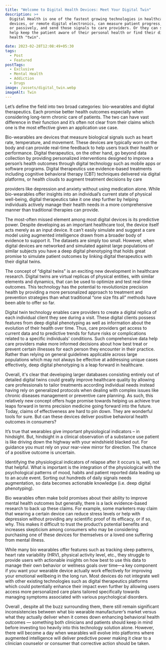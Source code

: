 ```yaml
---
title: "Welcome to Digital Health Devices: Meet Your Digital Twin"
description: >+
  Digital Health is one of the fastest growing technologies in healthcare. Edge
  devices, or remote digital electronics, can measure patient progress, actively
  or passively, and send those signals to care providers. Or they can simply
  help keep the patient aware of their personal health or find their digital
  health "twin".

date: 2023-02-28T12:08:49+05:30
tags:
  - Post
  - Featured
postTags:
  - Exclusive
  - Mental Health
  - Addiction
  - Drugs
image: /assets/digital_twin.webp
imageAlt: Twin
---
```

Let’s define the field into two broad categories: bio-wearables and digital therapeutics. Each promise better health outcomes especially when considering long-term chronic care of patients. The two can have vast difference in their function and it’s often not clear from their claims which one is the most effective given an application use case.

Bio-wearables are devices that measure biological signals such as heart rate, temperature, and movement. These devices are typically worn on the body and can provide real-time feedback to help users track their health or performance. Digital therapeutics, on the other hand, go beyond data collection by providing personalized interventions designed to improve a person’s health outcomes through digital technology such as mobile apps or software programs. Digital therapeutics use evidence-based treatments including cognitive behavioral therapy (CBT) techniques delivered via digital platforms, or health clouds to augment treatment decisions by care

providers like depression and anxiety without using medication alone. While bio-wearables offer insights into an individual’s current state of physical well-being, digital therapeutics take it one step further by helping individuals actively manage their health needs in a more comprehensive manner than traditional therapies can provide.

The most-often missed element among most digital devices is its predictive power. Despite developing as an important healthcare tool, the device itself acts merely as an input device. It can’t easily simulate and suggest a care model using augmented intelligence drawn from a broader body of evidence to support it. The datasets are simply too small. However, when digital devices are networked and simulated against large populations of similar subjects you have a deep digital phenotyping that holds great promise to simulate patient outcomes by linking digital therapeutics with their digital twins.

The concept of “digital twins” is an exciting new development in healthcare research. Digital twins are virtual replicas of physical entities, with similar elements and dynamics, that can be used to optimize and test real-time outcomes. This technology has the potential to revolutionize precision health by providing a more personalized approach to treatment and prevention strategies than what traditional “one size fits all” methods have been able to offer so far.

Digital twin technology enables care providers to create a digital replica of each individual client they see during a visit. These digital clients possess features from deep digital phenotyping as well as information about the evolution of their health over time. Thus, care providers get access to current data and to predictive trends for future risks or complications related to a specific individuals' conditions. Such comprehensive data help care providers make more informed decisions about how best treat or prevent certain illnesses for each person they encounter in their practice. Rather than relying on general guidelines applicable across large populations which may not always be effective at addressing unique cases effectively, deep digital phenotyping is a leap forward in healthcare.

Overall, it's clear that developing larger databases consisting entirely out of detailed digital twins could greatly improve healthcare quality by allowing care professionals to tailor treatments according individual needs instead having rely on generalized protocols when dealing with complex issues like chronic diseases management or preventive care planning. As such, this relatively new concept offers huge promise towards helping us achieve true leaps forward in terms precision medicine going forward into the future. Today, claims of effectiveness are hard to pin down. They are wonderful tools for sure. But can these devices deliver positive behavioral health outcomes in consumers?

It’s true that wearables give important physiological indicators – in hindsight. But, hindsight in a clinical observation of a substance use patient is like driving down the highway with your windshield blacked out. For guidance you must rely on your rear-view mirror for direction. The chance of a positive outcome is uncertain.

Identifying the physiological indicators of relapse after it occurs is, well, not that helpful. What is important is the integration of the physiological with the psychological patterns of mood, habits and patient reported data leading up to an acute event. Sorting out hundreds of daily signals needs augmentation, so data becomes actionable knowledge (i.e. deep digital phenotyping).

Bio wearables often make bold promises about their ability to improve mental health outcomes but generally, there is a lack evidence-based research to back up these claims. For example, some marketers may claim that wearing a certain device can reduce stress levels or help with depression without providing any scientific proof of its efficacy, or if so, why. This makes it difficult to trust the product’s potential benefits and increases skepticism among consumers who may be considering purchasing one of these devices for themselves or a loved one suffering from mental illness.

While many bio wearables offer features such as tracking sleep patterns, heart rate variability (HRV), physical activity level, etc., they struggle to provide users with actionable insights on how best to use this data to manage their own behavior or wellness goals over time—a key component if you want your wearable device actually work effectively for improving your emotional wellbeing in the long run. Most devices do not integrate well with other existing technologies such as digital therapeutics platforms which could potentially enhance their impact even further by allowing users access more personalized care plans tailored specifically towards managing symptoms associated with various psychological disorders.

Overall , despite all the buzz surrounding them, there still remain significant inconsistencies between what bio wearable manufacturer’s market versus what they actually deliver when it comes down enhancing behavioral health outcomes — something both clinicians and patients should keep in mind before investing too heavily into this technology solution alone. However, there will become a day when wearables will evolve into platforms where augmented intelligence will deliver predictive power making it clear to a clinician counselor or consumer that corrective action should be taken.